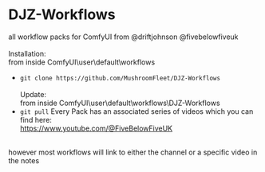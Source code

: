 # DJZ-Workflows
all workflow packs for ComfyUI from @driftjohnson @fivebelowfiveuk
<br /><br />
Installation: <br />
from inside ComfyUI\user\default\workflows
- `git clone https://github.com/MushroomFleet/DJZ-Workflows`
<br /><br />
Update:<br />
from inside ComfyUI\user\default\workflows\DJZ-Workflows
- `git pull`
Every Pack has an associated series of videos which you can find here:<br />
https://www.youtube.com/@FiveBelowFiveUK<br />
<br />
however most workflows will link to either the channel or a specific video in the notes<br />
